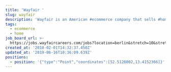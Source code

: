 ```yaml
---
title: 'Wayfair '
slug: wayfair
description: 'Wayfair is an American #ecommerce company that sells #home goods'
tags:
  - ecommerce
  - home
job_board_url: >-
  https://jobs.wayfaircareers.com/jobs?location=berlin&stretch=10&stretchUnit=MILES&page=1
created_at: '2018-02-01T14:32:37.450Z'
updated_at: '2019-06-16T10:36:09.639Z'
positions:
  - position: '{"type":"Point","coordinates":[52.5126002,13.4152366]}'
---
```


